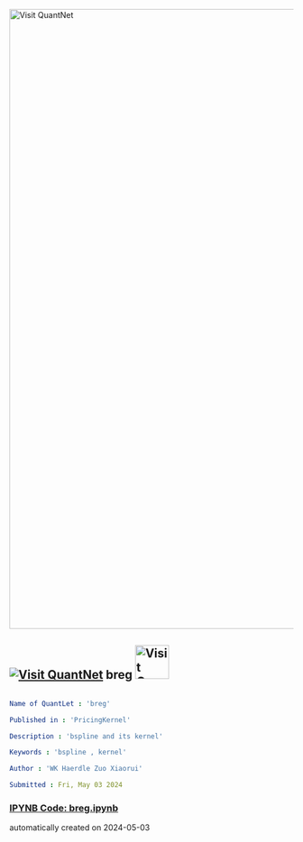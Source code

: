 [<img src="https://github.com/QuantLet/Styleguide-and-FAQ/blob/master/pictures/banner.png" width="1100" alt="Visit QuantNet">](http://quantlet.de/)

## [<img src="https://github.com/QuantLet/Styleguide-and-FAQ/blob/master/pictures/qloqo.png" alt="Visit QuantNet">](http://quantlet.de/) **breg** [<img src="https://github.com/QuantLet/Styleguide-and-FAQ/blob/master/pictures/QN2.png" width="60" alt="Visit QuantNet 2.0">](http://quantlet.de/)

```yaml

Name of QuantLet : 'breg'

Published in : 'PricingKernel' 

Description : 'bspline and its kernel'

Keywords : 'bspline , kernel'

Author : 'WK Haerdle Zuo Xiaorui'

Submitted : Fri, May 03 2024

```

### [IPYNB Code: breg.ipynb](breg.ipynb)


automatically created on 2024-05-03